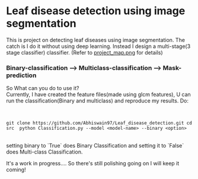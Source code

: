 # Leaf disease detection using image segmentation 

This is project on detecting leaf diseases using image segmentation. The catch is I do it without using deep learning. 
Instead I design a multi-stage(3 stage classifier) classifier. 
(Refer to [project_map.png](https://github.com/Abhiswain97/Leaf_disease_detection/blob/master/project_map.png) for details)

### Binary-classification --> Multiclass-classification --> Mask-prediction

So What can you do to use it? <br>
Currently, I have created the feature files(made using glcm features), U can run the classification(Binary and multiclass) and reproduce my results. Do:

<br>

`git clone https://github.com/Abhiswain97/Leaf_disease_detection.git
cd src 
python Classification.py --model <model-name> --binary <option>`

<br>
setting binary to `True` does Binary Classification and setting it to `False` does Multi-class Classification.

It's a work in progress.... So there's still polishing going on I will keep it coming!
